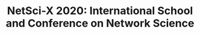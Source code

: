 ---
dateStart: 2020-01-20
dateEnd: 2020-01-23
title: "NetSci-X 2020: International School and Conference on Network Science"
venue: "Waseda University"
organizer:
credit:
city: Tokyo
state:
country: Japan
pdfLink:
venueImages:
 - sm: image01.sm.jpg
   lg: image01.lg.jpg
 - sm: image02.sm.jpg
   lg: image02.lg.jpg
 - sm: image03.sm.jpg
   lg: image03.lg.jpg
 - sm: image04.sm.jpg
   lg: image04.lg.jpg
 - sm: image05.sm.jpg
   lg: image05.lg.jpg
 - sm: image06.sm.jpg
   lg: image06.lg.jpg
---